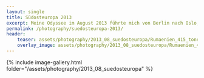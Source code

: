 ```yaml
---
layout: single
title: Südosteuropa 2013
excerpt: Meine Odyssee im August 2013 führte mich von Berlin nach Oslo, anschließend in den Kosovo und über Mazedonien und Serbien nach Rumänien :D
permalink: /photography/suedosteuropa-2013/
header:
    teaser: assets/photography/2013_08_suedosteuropa/Rumaenien_415_tonemapped.jpg
    overlay_image: assets/photography/2013_08_suedosteuropa/Rumaenien_415_tonemapped.jpg
---
```


{% include image-gallery.html folder="/assets/photography/2013_08_suedosteuropa" %}